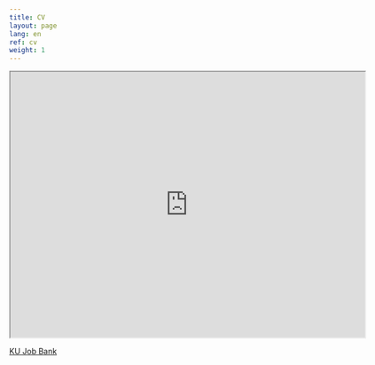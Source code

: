 ```yaml
---
title: CV
layout: page
lang: en
ref: cv
weight: 1
---
```


<iframe src="https://drive.google.com/file/d/1F3RDBWbKdsgixgMXEFFlH0ZbP49pW05X/preview" width="640" height="480"></iframe>


[KU Job Bank](https://karriere.ku.dk/da/profiles/antonioortegajimenez)